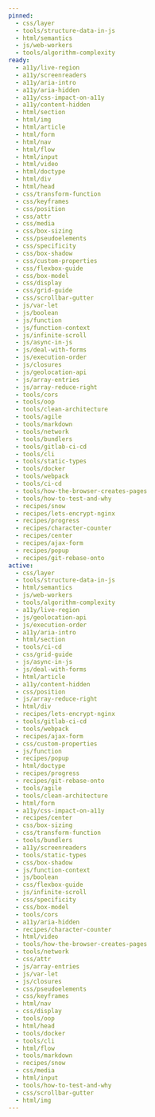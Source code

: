 ```yaml
---
pinned:
  - css/layer
  - tools/structure-data-in-js
  - html/semantics
  - js/web-workers
  - tools/algorithm-complexity
ready:
  - a11y/live-region
  - a11y/screenreaders
  - a11y/aria-intro
  - a11y/aria-hidden
  - a11y/css-impact-on-a11y
  - a11y/content-hidden
  - html/section
  - html/img
  - html/article
  - html/form
  - html/nav
  - html/flow
  - html/input
  - html/video
  - html/doctype
  - html/div
  - html/head
  - css/transform-function
  - css/keyframes
  - css/position
  - css/attr
  - css/media
  - css/box-sizing
  - css/pseudoelements
  - css/specificity
  - css/box-shadow
  - css/custom-properties
  - css/flexbox-guide
  - css/box-model
  - css/display
  - css/grid-guide
  - css/scrollbar-gutter
  - js/var-let
  - js/boolean
  - js/function
  - js/function-context
  - js/infinite-scroll
  - js/async-in-js
  - js/deal-with-forms
  - js/execution-order
  - js/closures
  - js/geolocation-api
  - js/array-entries
  - js/array-reduce-right
  - tools/cors
  - tools/oop
  - tools/clean-architecture
  - tools/agile
  - tools/markdown
  - tools/network
  - tools/bundlers
  - tools/gitlab-ci-cd
  - tools/cli
  - tools/static-types
  - tools/docker
  - tools/webpack
  - tools/ci-cd
  - tools/how-the-browser-creates-pages
  - tools/how-to-test-and-why
  - recipes/snow
  - recipes/lets-encrypt-nginx
  - recipes/progress
  - recipes/character-counter
  - recipes/center
  - recipes/ajax-form
  - recipes/popup
  - recipes/git-rebase-onto
active:
  - css/layer
  - tools/structure-data-in-js
  - html/semantics
  - js/web-workers
  - tools/algorithm-complexity
  - a11y/live-region
  - js/geolocation-api
  - js/execution-order
  - a11y/aria-intro
  - html/section
  - tools/ci-cd
  - css/grid-guide
  - js/async-in-js
  - js/deal-with-forms
  - html/article
  - a11y/content-hidden
  - css/position
  - js/array-reduce-right
  - html/div
  - recipes/lets-encrypt-nginx
  - tools/gitlab-ci-cd
  - tools/webpack
  - recipes/ajax-form
  - css/custom-properties
  - js/function
  - recipes/popup
  - html/doctype
  - recipes/progress
  - recipes/git-rebase-onto
  - tools/agile
  - tools/clean-architecture
  - html/form
  - a11y/css-impact-on-a11y
  - recipes/center
  - css/box-sizing
  - css/transform-function
  - tools/bundlers
  - a11y/screenreaders
  - tools/static-types
  - css/box-shadow
  - js/function-context
  - js/boolean
  - css/flexbox-guide
  - js/infinite-scroll
  - css/specificity
  - css/box-model
  - tools/cors
  - a11y/aria-hidden
  - recipes/character-counter
  - html/video
  - tools/how-the-browser-creates-pages
  - tools/network
  - css/attr
  - js/array-entries
  - js/var-let
  - js/closures
  - css/pseudoelements
  - css/keyframes
  - html/nav
  - css/display
  - tools/oop
  - html/head
  - tools/docker
  - tools/cli
  - html/flow
  - tools/markdown
  - recipes/snow
  - css/media
  - html/input
  - tools/how-to-test-and-why
  - css/scrollbar-gutter
  - html/img
---
```


